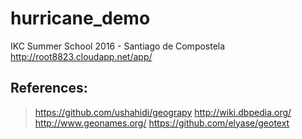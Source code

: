 # hurricane_demo
IKC Summer School 2016 - Santiago de Compostela
http://root8823.cloudapp.net/app/

## References:
> https://github.com/ushahidi/geograpy
> http://wiki.dbpedia.org/
> http://www.geonames.org/
> https://github.com/elyase/geotext
